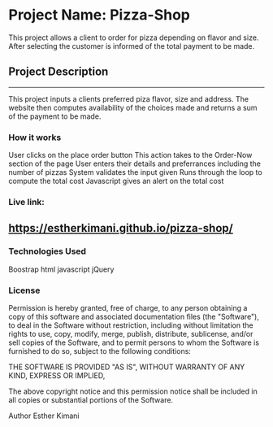 # Project Name: Pizza-Shop
This project allows a client to order for pizza depending on flavor and size. After selecting the customer is informed of the total payment to be made.
## Project Description
--------------------------------------------------------------
This project inputs a clients preferred piza flavor, size and address. The website then computes availability of the choices made and returns a sum of the payment to be made.

### How it works

User clicks on the place order button
This action takes to the Order-Now section of the page
User enters their details and preferrances including the number of pizzas
System validates the input given
Runs through the loop to compute the total cost
Javascript gives an alert on the total cost

### Live link:
https://estherkimani.github.io/pizza-shop/
--------------------------------------------------------------

### Technologies Used

Boostrap
html
javascript
jQuery

### License

Permission is hereby granted, free of charge, to any person obtaining a copy of this software and associated documentation files (the "Software"), to deal in the Software without restriction, including without limitation the rights to use, copy, modify, merge, publish, distribute, sublicense, and/or sell copies of the Software, and to permit persons to whom the Software is furnished to do so, subject to the following conditions:

THE SOFTWARE IS PROVIDED "AS IS", WITHOUT WARRANTY OF ANY KIND, EXPRESS OR IMPLIED,


The above copyright notice and this permission notice shall be included in all copies or substantial portions of the Software.

Author
Esther Kimani
